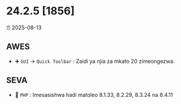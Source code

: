 # 24.2.5 [1856]

⏰ 2025-08-13

## AWES
- ➕ `GUI` -> `Quick Toolbar` : Zaidi ya njia za mkato 20 zimeongezwa.

## SEVA
- 🔄 `PHP` : Imesasishwa hadi matoleo 8.1.33, 8.2.29, 8.3.24 na 8.4.11
